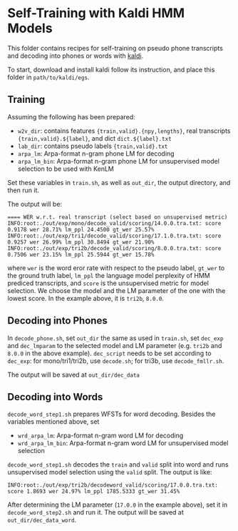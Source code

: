 # Self-Training with Kaldi HMM Models

This folder contains recipes for self-training on pseudo phone transcripts and decoding into phones or words
with [kaldi](https://github.com/kaldi-asr/kaldi).

To start, download and install kaldi follow its instruction, and place this folder in `path/to/kaldi/egs`.

## Training

Assuming the following has been prepared:

- `w2v_dir`: contains features `{train,valid}.{npy,lengths}`, real transcripts `{train,valid}.${label}`, and
  dict `dict.${label}.txt`
- `lab_dir`: contains pseudo labels `{train,valid}.txt`
- `arpa_lm`: Arpa-format n-gram phone LM for decoding
- `arpa_lm_bin`: Arpa-format n-gram phone LM for unsupervised model selection to be used with KenLM

Set these variables in `train.sh`, as well as `out_dir`, the output directory, and then run it.

The output will be:

```
==== WER w.r.t. real transcript (select based on unsupervised metric)
INFO:root:./out/exp/mono/decode_valid/scoring/14.0.0.tra.txt: score 0.9178 wer 28.71% lm_ppl 24.4500 gt_wer 25.57%
INFO:root:./out/exp/tri1/decode_valid/scoring/17.1.0.tra.txt: score 0.9257 wer 26.99% lm_ppl 30.8494 gt_wer 21.90%
INFO:root:./out/exp/tri2b/decode_valid/scoring/8.0.0.tra.txt: score 0.7506 wer 23.15% lm_ppl 25.5944 gt_wer 15.78%
```

where `wer` is the word eror rate with respect to the pseudo label, `gt_wer` to the ground truth label, `lm_ppl` the
language model perplexity of HMM prediced transcripts, and `score` is the unsupervised metric for model selection. We
choose the model and the LM parameter of the one with the lowest score. In the example above, it is `tri2b`, `8.0.0`.

## Decoding into Phones

In `decode_phone.sh`, set `out_dir` the same as used in `train.sh`, set
`dec_exp` and `dec_lmparam` to the selected model and LM parameter (e.g.
`tri2b` and `8.0.0` in the above example). `dec_script` needs to be set according to `dec_exp`: for mono/tri1/tri2b,
use `decode.sh`; for tri3b, use
`decode_fmllr.sh`.

The output will be saved at `out_dir/dec_data`

## Decoding into Words

`decode_word_step1.sh` prepares WFSTs for word decoding. Besides the variables mentioned above, set

- `wrd_arpa_lm`: Arpa-format n-gram word LM for decoding
- `wrd_arpa_lm_bin`: Arpa-format n-gram word LM for unsupervised model selection

`decode_word_step1.sh` decodes the `train` and `valid` split into word and runs unsupervised model selection using
the `valid` split. The output is like:

```
INFO:root:./out/exp/tri2b/decodeword_valid/scoring/17.0.0.tra.txt: score 1.8693 wer 24.97% lm_ppl 1785.5333 gt_wer 31.45%
```

After determining the LM parameter (`17.0.0` in the example above), set it in
`decode_word_step2.sh` and run it. The output will be saved at
`out_dir/dec_data_word`.
